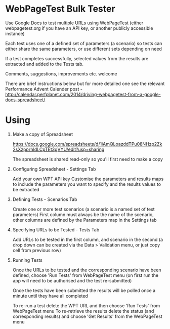 # WebPageTest Bulk Tester

Use Google Docs to test multiple URLs using WebPageTest (either webpagetest.org if you have an API key, or another publicly accessible instance)

Each test uses one of a defined set of parameters (a scenario) so tests can either share the same parameters, or use different sets depending on need

If a test completes successfully, selected values from the results are extracted and added to the Tests tab.

Comments, suggestions, improvements etc. welcome

There are brief instructions below but for more detailed one see the relevant Performance Advent Calender post -  http://calendar.perfplanet.com/2014/driving-webpagetest-from-a-google-docs-spreadsheet/


# Using

1. Make a copy of Spreadsheet

	https://docs.google.com/spreadsheets/d/1iAmQLoazddTPu08NHzp2Zk2sXzpprhIdLCpTEt3gVYU/edit?usp=sharing

	The spreadsheet is shared read-only so you'll first need to make a copy

2. Configuring Spreadsheet - Settings Tab

	Add your own WPT API key
	Customise the parameters and results maps to include the parameters you want to specify and the results values to be extracted

3. Defining Tests - Scenarios Tab

	Create one or more test scenarios (a scenario is a named set of test parameters)
	First column must always be the name of the scenario, other columns are defined by the Parameters map in the Settings tab

4. Specifying URLs to be Tested - Tests Tab

	Add URLs to be tested in the first column, and scenario in the second (a drop down can be created via the Data > Validation menu, or just copy cell from previous row)

5. Running Tests

	Once the URLs to be tested and the corresponding scenario have been defined, choose 'Run Tests' from WebPageTest menu (on first run the app will need to be authorised and the test re-submitted)

	Once the tests have been submitted the results will be polled once a minute until they have all completed 

	To re-run a test delete the WPT URL and then choose 'Run Tests' from WebPageTest menu
	To re-retrieve the results delete the status (and corresponding results) and choose 'Get Results' from the WebPageTest menu

